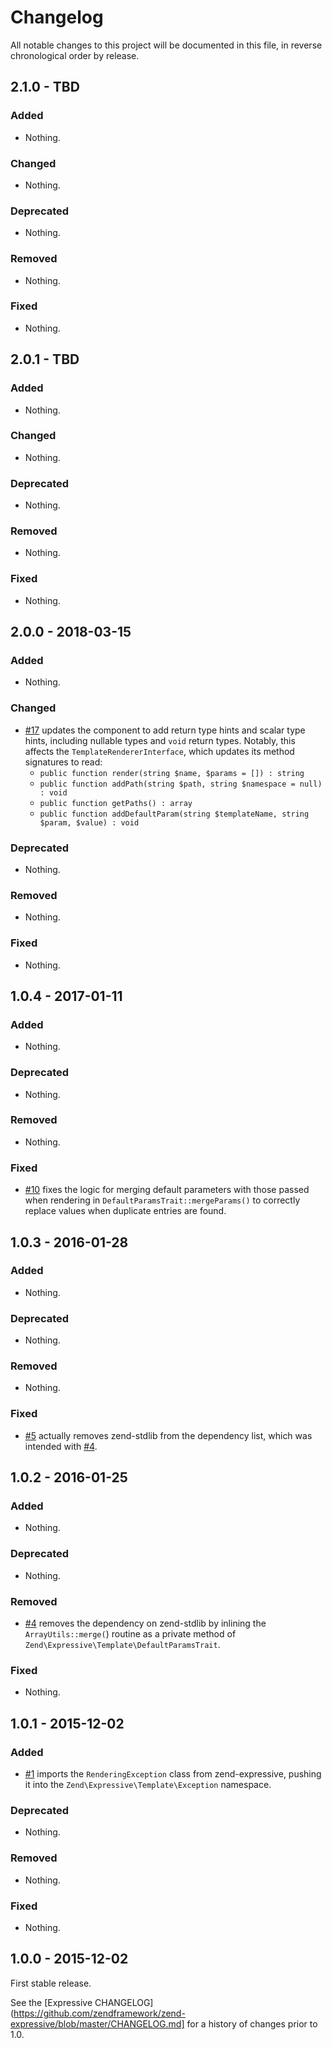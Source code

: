 # Changelog

All notable changes to this project will be documented in this file, in reverse chronological order by release.

## 2.1.0 - TBD

### Added

- Nothing.

### Changed

- Nothing.

### Deprecated

- Nothing.

### Removed

- Nothing.

### Fixed

- Nothing.

## 2.0.1 - TBD

### Added

- Nothing.

### Changed

- Nothing.

### Deprecated

- Nothing.

### Removed

- Nothing.

### Fixed

- Nothing.

## 2.0.0 - 2018-03-15

### Added

- Nothing.

### Changed

- [#17](https://github.com/zendframework/zend-expressive-template/pull/17)
  updates the component to add return type hints and scalar type hints,
  including nullable types and `void` return types. Notably, this affects the
  `TemplateRendererInterface`, which updates its method signatures to read:
  - `public function render(string $name, $params = []) : string`
  - `public function addPath(string $path, string $namespace = null) : void`
  - `public function getPaths() : array`
  - `public function addDefaultParam(string $templateName, string $param, $value) : void`

### Deprecated

- Nothing.

### Removed

- Nothing.

### Fixed

- Nothing.

## 1.0.4 - 2017-01-11

### Added

- Nothing.

### Deprecated

- Nothing.

### Removed

- Nothing.

### Fixed

- [#10](https://github.com/zendframework/zend-expressive-template/pull/10) fixes
  the logic for merging default parameters with those passed when rendering in
  `DefaultParamsTrait::mergeParams()` to correctly replace values when duplicate
  entries are found.

## 1.0.3 - 2016-01-28

### Added

- Nothing.

### Deprecated

- Nothing.

### Removed

- Nothing.

### Fixed

- [#5](https://github.com/zendframework/zend-expressive-template/pull/5)
  actually removes zend-stdlib from the dependency list, which was intended with
  [#4](https://github.com/zendframework/zend-expressive-template/pull/4).

## 1.0.2 - 2016-01-25

### Added

- Nothing.

### Deprecated

- Nothing.

### Removed

- [#4](https://github.com/zendframework/zend-expressive-template/pull/4) removes
  the dependency on zend-stdlib by inlining the `ArrayUtils::merge(`) routine as a
  private method of `Zend\Expressive\Template\DefaultParamsTrait`.

### Fixed

- Nothing.

## 1.0.1 - 2015-12-02

### Added

- [#1](https://github.com/zendframework/zend-expressive-template/pull/1) imports
  the `RenderingException` class from zend-expressive, pushing it into the
  `Zend\Expressive\Template\Exception` namespace.

### Deprecated

- Nothing.

### Removed

- Nothing.

### Fixed

- Nothing.

## 1.0.0 - 2015-12-02

First stable release.

See the [Expressive CHANGELOG](https://github.com/zendframework/zend-expressive/blob/master/CHANGELOG.md]
for a history of changes prior to 1.0.
